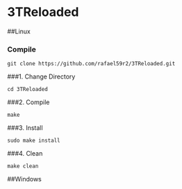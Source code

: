 # 3TReloaded
##Linux
<!--
###Download
###<a href="https://github.com/rafael59r2/3TReloaded/releases/download/1.1/3TReloaded-linux32.exe">32 bits</a>
###<a href="https://github.com/rafael59r2/3TReloaded/releases/download/1.1/3TReloaded-linux64.exe">64 bits</a>
###Or -->
### Compile
<pre><code>git clone https://github.com/rafael59r2/3TReloaded.git</code></pre>

###1. Change Directory
<pre><code>cd 3TReloaded</code></pre>
###2. Compile
<pre><code>make</code></pre>
###3. Install
<pre><code>sudo make install</code></pre>
###4. Clean
<pre><code>make clean</code></pre>
##Windows
<!--
###Download
###<a href="https://github.com/rafael59r2/3TReloaded/releases/download/1.1/3TReloaded-win32.exe">32 bits</a>
###<a href="https://github.com/rafael59r2/3TReloaded/releases/download/1.1/3TReloaded-win64.exe">64 bits</a>
-->

